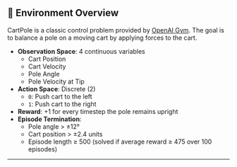 ## 🧠 Environment Overview

CartPole is a classic control problem provided by [OpenAI Gym](https://gym.openai.com/). The goal is to balance a pole on a moving cart by applying forces to the cart.

- **Observation Space**: 4 continuous variables
  - Cart Position
  - Cart Velocity
  - Pole Angle
  - Pole Velocity at Tip
- **Action Space**: Discrete (2)
  - `0`: Push cart to the left
  - `1`: Push cart to the right
- **Reward**: +1 for every timestep the pole remains upright
- **Episode Termination**:
  - Pole angle > ±12°
  - Cart position > ±2.4 units
  - Episode length ≥ 500 (solved if average reward ≥ 475 over 100 episodes)

---



